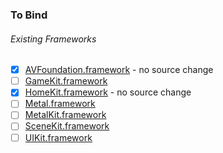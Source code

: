 ### To Bind
###### Existing Frameworks
- [X] [AVFoundation.framework](https://github.com/xamarin/xamarin-macios/wiki/AVFoundation-tvOS-Beta5) - no source change
- [ ] [GameKit.framework](https://github.com/xamarin/xamarin-macios/wiki/GameKit-tvOS-Beta5)
- [X] [HomeKit.framework](https://github.com/xamarin/xamarin-macios/wiki/HomeKit-tvOS-Beta5) - no source change
- [ ] [Metal.framework](https://github.com/xamarin/xamarin-macios/wiki/Metal-tvOS-Beta5)
- [ ] [MetalKit.framework](https://github.com/xamarin/xamarin-macios/wiki/MetalKit-tvOS-Beta5)
- [ ] [SceneKit.framework](https://github.com/xamarin/xamarin-macios/wiki/SceneKit-tvOS-Beta5)
- [ ] [UIKit.framework](https://github.com/xamarin/xamarin-macios/wiki/UIKit-tvOS-Beta5)
